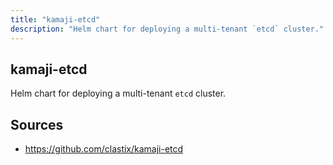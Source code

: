 ```yaml
---
title: "kamaji-etcd"
description: "Helm chart for deploying a multi-tenant `etcd` cluster."
---
```


## kamaji-etcd

Helm chart for deploying a multi-tenant `etcd` cluster.

## Sources

- https://github.com/clastix/kamaji-etcd
